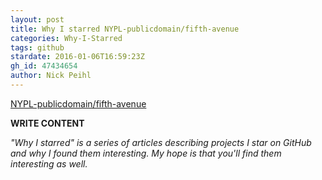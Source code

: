 ```yaml
---
layout: post
title: Why I starred NYPL-publicdomain/fifth-avenue
categories: Why-I-Starred
tags: github
stardate: 2016-01-06T16:59:23Z
gh_id: 47434654
author: Nick Peihl
---
```


[NYPL-publicdomain/fifth-avenue](https://github.com/NYPL-publicdomain/fifth-avenue)

**WRITE CONTENT**

*"Why I starred" is a series of articles describing projects I star on GitHub and why I found them interesting. My hope is that you'll find them interesting as well.*

